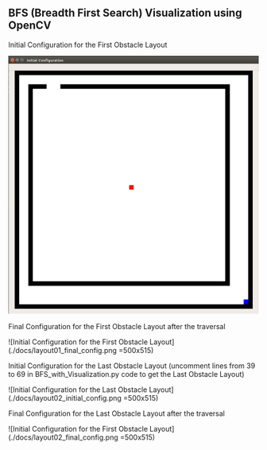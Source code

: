 ## BFS (Breadth First Search) Visualization using OpenCV

Initial Configuration for the First Obstacle Layout

![Initial Configuration for the First Obstacle Layout](./docs/layout01_initial_config.png)

Final Configuration for the First Obstacle Layout after the traversal

![Initial Configuration for the First Obstacle Layout](./docs/layout01_final_config.png =500x515)

Initial Configuration for the Last Obstacle Layout (uncomment lines from 39 to 69 in BFS_with_Visualization.py code to get the Last Obstacle Layout)

![Initial Configuration for the Last Obstacle Layout](./docs/layout02_initial_config.png =500x515)

Final Configuration for the Last Obstacle Layout after the traversal

![Initial Configuration for the First Obstacle Layout](./docs/layout02_final_config.png =500x515)
